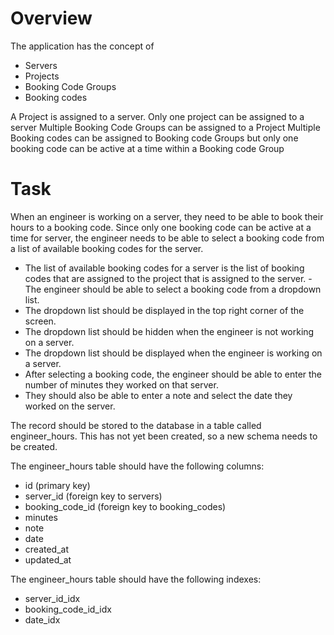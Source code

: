 # Overview
The application has the concept of 
- Servers
- Projects
- Booking Code Groups
- Booking codes

A Project is assigned to a server. Only one project can be assigned to a server
Multiple Booking Code Groups can be assigned to a Project
Multiple Booking codes can be assigned to Booking code Groups but only one booking code can be active at a time within a Booking code Group

# Task
When an engineer is working on a server, they need to be able to book their hours to a booking code. Since only one booking code can be active at a time for server, the engineer needs to be able to select a booking code from a list of available booking codes for the server. 
- The list of available booking codes for a server is the list of booking codes that are assigned to the project that is assigned to the server. 
-The engineer should be able to select a booking code from a dropdown list. 
- The dropdown list should be displayed in the top right corner of the screen. 
- The dropdown list should be hidden when the engineer is not working on a server. 
- The dropdown list should be displayed when the engineer is working on a server.
- After selecting a booking code, the engineer should be able to enter the number of minutes they worked on that server.
- They should also be able to enter a note and select the date they worked on the server.

The record should be stored to the database in a table called engineer_hours. This has not yet been created, so a new schema needs to be created.

The engineer_hours table should have the following columns:
- id (primary key)
- server_id (foreign key to servers)
- booking_code_id (foreign key to booking_codes)
- minutes
- note
- date
- created_at
- updated_at

The engineer_hours table should have the following indexes:
- server_id_idx
- booking_code_id_idx
- date_idx

